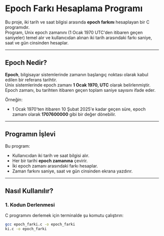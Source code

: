 # Epoch Farkı Hesaplama Programı

Bu proje, iki tarih ve saat bilgisi arasında **epoch farkını** hesaplayan bir C programıdır.  
Program, Unix epoch zamanını (1 Ocak 1970 UTC'den itibaren geçen saniyeler) temel alır ve kullanıcıdan alınan iki tarih arasındaki farkı saniye, saat ve gün cinsinden hesaplar.

---

## **Epoch Nedir?**

**Epoch**, bilgisayar sistemlerinde zamanın başlangıç noktası olarak kabul edilen bir referans tarihtir.  
Unix sistemlerinde epoch zamanı **1 Ocak 1970, UTC** olarak belirlenmiştir.  
Epoch zamanı, bu tarihten itibaren geçen toplam saniye sayısını ifade eder.

Örneğin:  
- 1 Ocak 1970'ten itibaren 10 Şubat 2025'e kadar geçen süre, epoch zamanı olarak **1707600000** gibi bir değer dönebilir.

---

## **Programın İşlevi**

Bu program:
- Kullanıcıdan iki tarih ve saat bilgisi alır.
- Her bir tarihi **epoch zamanına** çevirir.
- İki epoch zamanı arasındaki farkı hesaplar.
- Zaman farkını saniye, saat ve gün cinsinden ekrana yazdırır.

---

## **Nasıl Kullanılır?**

### 1. Kodun Derlenmesi
C programını derlemek için terminalde şu komutu çalıştırın:
```sh
gcc epoch_farki.c -o epoch_farki
ki.c -o epoch_farki
